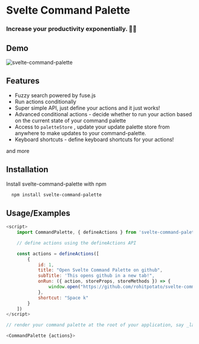 # Svelte Command Palette

### Increase your productivity exponentially. 🚀🚀

## Demo

![svelte-command-palette](https://rohit-misc.s3.ap-south-1.amazonaws.com/svelte-command-palette.gif)

## Features

- Fuzzy search powered by fuse.js
- Run actions conditionally
- Super simple API, just define your actions and it just works!
- Advanced conditional actions - decide whether to run your action based on the current state of your command palette
- Access to `paletteStore` , update your update palette store from anywhere to make updates to your command-palette.
- Keyboard shortcuts - define keyboard shortcuts for your actions!

and more

## Installation

Install svelte-command-palette with npm

```bash
  npm install svelte-command-palette
```

## Usage/Examples

```javascript
<script>
    import CommandPalette, { defineActions } from 'svelte-command-palette'

    // define actions using the defineActions API

    const actions = defineActions([
        {
            id: 1,
            title: "Open Svelte Command Palette on github",
            subTitle: 'This opens github in a new tab!",
            onRun: ({ action, storeProps, storeMethods }) => {
                window.open("https://github.com/rohitpotato/svelte-command-palette"),
            },
            shortcut: "Space k"
        }
    ])
</script>

// render your command palette at the root of your application, say _layout.svelte

<CommandPalette {actions}>

```
